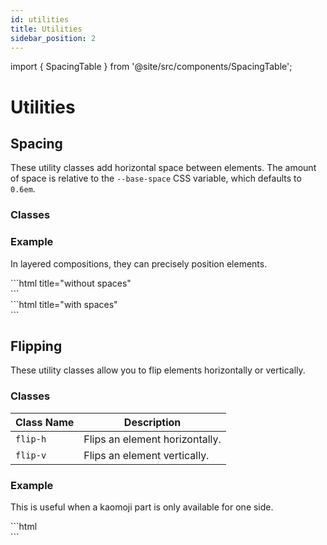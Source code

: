 ```yaml
---
id: utilities
title: Utilities
sidebar_position: 2
---
```


import { SpacingTable } from '@site/src/components/SpacingTable';

# Utilities

## Spacing

These utility classes add horizontal space between elements. The amount of space is relative to the `--base-space` CSS variable, which defaults to `0.6em`.

### Classes

<SpacingTable />

### Example

In layered compositions, they can precisely position elements.

<div className="grid-two-column">
  <div>
    ```html title="without spaces"
    <div class="kaomoji">
      <div id="face" class="kaomoji layer bounce">
        <div class="face-happy"></div>
      </div>
      <div id="body" class="kaomoji layer bounce delay-50">
        <div class="body-round-left"></div>
        <div class="body-round-right"></div>
      </div>
      <div id="hands" class="kaomoji layer bounce delay-100">
        <div class="arms-hugging"></div>
        <div class="arms-hugging"></div>
      </div>
    </div>
    ```
  </div>

  <div
    style={{ display: "flex", justifyContent: "center", alignItems: "center" }}
  >
    <div class="kaomoji" style={{ width: "6em" }}>
      <div id="face" class="kaomoji layer ">
        <div class="face-happy"></div>
      </div>
      <div id="body" class="kaomoji layer">
        <div class="body-round-left"></div>
        <div class="body-round-right"></div>
      </div>
      <div id="hands" class="kaomoji layer">
        <div class="arms-hugging"></div>
        <div class="arms-hugging"></div>
      </div>
    </div>
  </div>

  <div>
    ```html title="with spaces"
    <div class="kaomoji">
      <div id="face" class="kaomoji layer bounce">
      <div class="space-1"></div>
        <div class="face-happy"></div>
      </div>
      <div id="body" class="kaomoji layer bounce delay-50">
        <div class="body-round-left"></div>
        <div class="space-3"></div>
        <div class="space-0-5"></div>
        <div class="body-round-right"></div>
      </div>
      <div id="hands" class="kaomoji layer bounce delay-100">
        <div class="space-0-25"></div>
        <div class="arms-hugging"></div>
        <div class="space-2"></div>
        <div class="space-1"></div>
        <div class="arms-hugging"></div>
      </div>
    </div>
    ```
  </div>
  
  <div
    style={{ display: "flex", justifyContent: "center", alignItems: "center" }}
  >
    <div class="kaomoji" style={{ width: "6em" }}>
      <div id="face" class="kaomoji layer">
        <div class="space-1"></div>
        <div class="face-happy"></div>
      </div>
      <div id="body" class="kaomoji layer ">
        <div class="body-round-left"></div>
        <div class="space-3"></div>
        <div class="space-0-5"></div>
        <div class="body-round-right"></div>
      </div>
      <div id="hands" class="kaomoji layer">
        <div class="space-0-25"></div>
        <div class="arms-hugging"></div>
        <div class="space-2"></div>
        <div class="space-1"></div>
        <div class="arms-hugging"></div>
      </div>
    </div>
  </div>
</div>

## Flipping

These utility classes allow you to flip elements horizontally or vertically.

### Classes

| Class Name | Description                    |
| ---------- | ------------------------------ |
| `flip-h`   | Flips an element horizontally. |
| `flip-v`   | Flips an element vertically.   |

### Example

This is useful when a kaomoji part is only available for one side.

<div className="grid-two-column">
  <div>
    ```html
    <div class="kaomoji">
      <div class="arms-hugging flip-h"></div>
      <div class="space-quarter"></div>
      <div class="face-happy"></div>
      <div class="space-quarter"></div>
      <div class="arms-hugging"></div>
    </div>
    ```
  </div>

  <div
    style={{ display: "flex", justifyContent: "center", alignItems: "center" }}
  >
    <div class="kaomoji">
      <div class="arms-hugging flip-h"></div>
      <div class="space-quarter"></div>
      <div class="face-happy"></div>
      <div class="space-quarter"></div>
      <div class="arms-hugging"></div>
    </div>
  </div>
</div>

